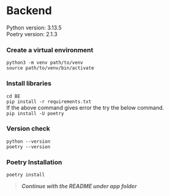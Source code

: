 # Backend
Python version: 3.13.5  
Poetry version: 2.1.3  

### Create a virtual environment
`python3 -m venv path/to/venv`\
`source path/to/venv/bin/activate`

### Install libraries
`cd BE`\
`pip install -r requirements.txt`\
If the above command gives error the try the below command.\
`pip install -U poetry`

### Version check
`python --version`\
`poetry --version`

### Poetry Installation
`poetry install`

> ___Continue with the README under app folder___